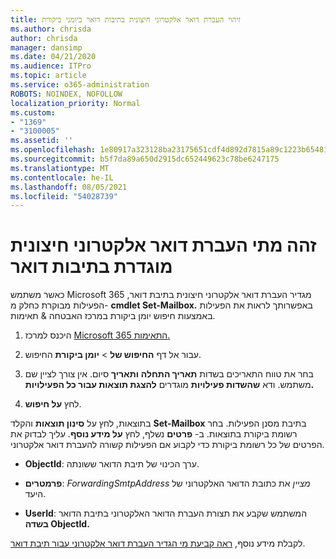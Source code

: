 ```yaml
---
title: זיהוי העברת דואר אלקטרוני חיצונית בתיבות דואר ביומני ביקורת
ms.author: chrisda
author: chrisda
manager: dansimp
ms.date: 04/21/2020
ms.audience: ITPro
ms.topic: article
ms.service: o365-administration
ROBOTS: NOINDEX, NOFOLLOW
localization_priority: Normal
ms.custom:
- "1369"
- "3100005"
ms.assetid: ''
ms.openlocfilehash: 1e80917a323128ba23175651cdf4d892d7815a89c1223b654812c1b456c787da
ms.sourcegitcommit: b5f7da89a650d2915dc652449623c78be6247175
ms.translationtype: MT
ms.contentlocale: he-IL
ms.lasthandoff: 08/05/2021
ms.locfileid: "54028739"
---
```

# <a name="identify-when-external-email-forwarding-is-configured-on-mailboxes"></a>זהה מתי העברת דואר אלקטרוני חיצונית מוגדרת בתיבות דואר

כאשר משתמש Microsoft 365 מגדיר העברת דואר אלקטרוני חיצונית בתיבת דואר, הפעילות מבוקרת כחלק מ- **cmdlet Set-Mailbox.** באפשרותך לראות את הפעילות באמצעות חיפוש יומן ביקורת במרכז האבטחה & תאימות.

1. היכנס למרכז [Microsoft 365 התאימות.](https://protection.office.com/)

2. עבור אל דף **החיפוש של**  >  **יומן ביקורת** החיפוש.

3. בחר את טווח התאריכים בשדות **תאריך התחלה** **ותאריך** סיום. אין צורך לציין שם משתמש. ודא **שהשדות פעילויות** מוגדרים **להצגת תוצאות עבור כל הפעילויות.**

4. לחץ **על חיפוש**.

בתוצאות, לחץ על **סינון תוצאות** והקלד **Set-Mailbox** בתיבת מסנן הפעילות. בחר רשומת ביקורת בתוצאות. ב- **פרטים** נשלף, לחץ **על מידע נוסף**. עליך לבדוק את הפרטים של כל רשומת ביקורת כדי לקבוע אם הפעילות קשורה להעברת דואר אלקטרוני.

- **ObjectId**: ערך הכינוי של תיבת הדואר ששונתה.

- **פרמטרים**: _ForwardingSmtpAddress מציין_ את כתובת הדואר האלקטרוני של היעד.

- **UserId**: המשתמש שקבע את תצורת העברת הדואר האלקטרוני בתיבת הדואר **בשדה ObjectId.**

לקבלת מידע נוסף, [ראה קביעת מי הגדיר העברת דואר אלקטרוני עבור תיבת דואר](/microsoft-365/compliance/auditing-troubleshooting-scenarios#determine-who-set-up-email-forwarding-for-a-mailbox).
